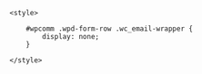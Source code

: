<?php
add_action( 'wp_head', function () { ?>
    <style>

        #wpcomm .wpd-form-row .wc_email-wrapper {
            display: none;
        }

    </style>
<?php } );